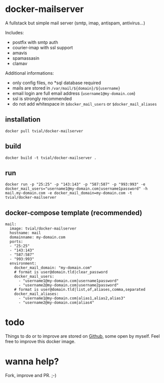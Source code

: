 # docker-mailserver

A fullstack but simple mail server (smtp, imap, antispam, antivirus...)

Includes:

- postfix with smtp auth
- courier-imap with ssl support
- amavis
- spamassasin
- clamav

Additional informations:

- only config files, no *sql database required
- mails are stored in `/var/mail/${domain}/${username}`
- email login are full email address (`username1@my-domain.com`)
- ssl is strongly recommended
- do not add whitespace in `$docker_mail_users` or `$docker_mail_aliases`

## installation

	docker pull tvial/docker-mailserver

## build

	docker build -t tvial/docker-mailserver .

## run

	docker run -p "25:25" -p "143:143" -p "587:587" -p "993:993" -e docker_mail_users="username1@my-domain.com|username1password" -h mail.my-domain.com -e docker_mail_domain=my-domain.com -t tvial/docker-mailserver

## docker-compose template (recommended)

	mail:
	  image: tvial/docker-mailserver
	  hostname: mail
	  domainname: my-domain.com
	  ports:
	  - "25:25"
	  - "143:143"
	  - "587:587"
	  - "993:993"
	  environment:
	    docker_mail_domain: "my-domain.com"
	    # format is user@domain.tld|clear_password
	    docker_mail_users:
	      - "username1@my-domain.com|username1password"
	      - "username2@my-domain.com|username2password"
	    # format is user@domain.tld|list,of,aliases,comma,separated
	    docker_mail_aliases:
	      - "username1@my-domain.com|alias1,alias2,alias3"
	      - "username2@my-domain.com|alias4"

# todo

Things to do or to improve are stored on [Github](https://github.com/tomav/docker-mailserver/issues), some open by myself.
Feel free to improve this docker image.

# wanna help?

Fork, improve and PR. ;-)